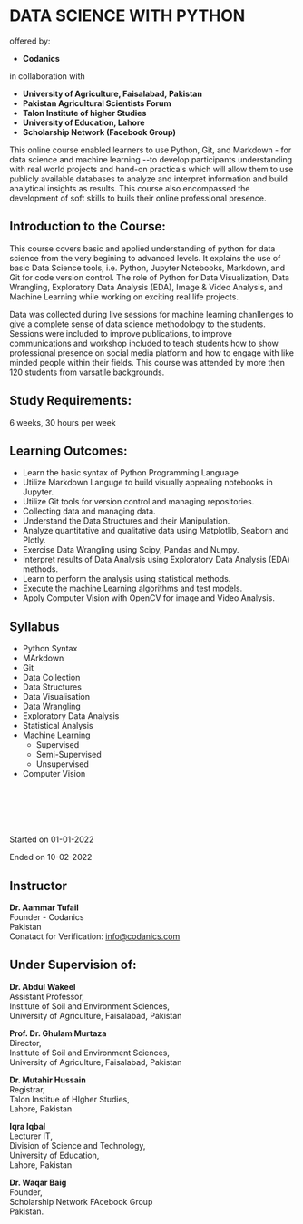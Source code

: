 # **DATA SCIENCE WITH PYTHON**

offered by:
- **Codanics**

in collaboration with

- **University of Agriculture, Faisalabad, Pakistan**
- **Pakistan Agricultural Scientists Forum**
- **Talon Institute of higher Studies**
- **University of Education, Lahore**
- **Scholarship Network (Facebook Group)**

This online course enabled learners to use Python, Git, and Markdown - for data science and machine learning --to develop participants understanding with real world projects and hand-on practicals which will allow them to use publicly available databases to analyze and interpret information and build analytical insights as results. This course also encompassed the development of soft skills to buils their online professional presence.


## **Introduction to the Course:**

This course covers basic and applied understanding of python for data science from the very begining to advanced levels. It explains the use of basic Data Science tools, i.e. Python, Jupyter Notebooks, Markdown, and Git for code version control. The role of Python for Data Visualization, Data Wrangling, Exploratory Data Analysis (EDA), Image & Video Analysis, and Machine Learning while working on exciting real life projects.

Data was collected during live sessions for machine learning chanllenges to give a complete sense of data science methodology to the students. Sessions were included to improve publications, to improve communications and workshop included to teach students how to show professional presence on social media platform and how to engage with like minded people within their fields. This course was attended by more then 120 students from varsatile backgrounds.

## **Study Requirements:**

6 weeks, 30 hours per week

## **Learning Outcomes:**
- Learn the basic syntax of Python Programming Language
- Utilize Markdown Languge to build visually appealing notebooks in Jupyter.
- Utilize Git tools for version control and managing repositories.
- Collecting data and managing data.
- Understand the Data Structures and their Manipulation.
- Analyze quantitative and qualitative data using Matplotlib, Seaborn and Plotly.
- Exercise Data Wrangling using Scipy, Pandas and Numpy.
- Interpret results of Data Analysis using Exploratory Data Analysis (EDA) methods.
- Learn to perform the analysis using statistical methods.
- Execute the machine Learning algorithms and test models.
- Apply Computer Vision with OpenCV for image and Video Analysis.

## **Syllabus**
- Python Syntax
- MArkdown
- Git
- Data Collection
- Data Structures
- Data Visualisation
- Data Wrangling
- Exploratory Data Analysis
- Statistical Analysis
- Machine Learning
  - Supervised
  - Semi-Supervised
  - Unsupervised
- Computer Vision


\
\
\
\
\
Started on 01-01-2022

Ended on 10-02-2022



## **Instructor**
**Dr. Aammar Tufail**\
Founder - Codanics\
Pakistan\
Conatact for Verification:  info@codanics.com

## **Under Supervision of:**


**Dr. Abdul Wakeel**\
Assistant Professor,\
Institute of Soil and Environment Sciences,\
University of Agriculture, Faisalabad, Pakistan

**Prof. Dr. Ghulam Murtaza**\
Director,\
Institute of Soil and Environment Sciences,\
University of Agriculture, Faisalabad, Pakistan

**Dr. Mutahir Hussain**\
Registrar,\
Talon Institue of HIgher Studies,\
Lahore, Pakistan

**Iqra Iqbal**\
Lecturer IT,\
Division of Science and Technology,\
University of Education,\
Lahore, Pakistan


**Dr. Waqar Baig**\
Founder,\
Scholarship Network FAcebook Group\
Pakistan.